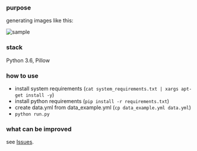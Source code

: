 ### purpose
generating images like this:  

![sample](https://secure.meetupstatic.com/photos/event/2/0/0/c/600_462608204.jpeg)

### stack
Python 3.6, Pillow

### how to use
- install system requirements (`cat system_requirements.txt | xargs apt-get install -y`)
- install python requirements (`pip install -r requirements.txt`)
- create data.yml from data_example.yml (`cp data_example.yml data.yml`)
- `python run.py`

### what can be improved
see [Issues](https://github.com/spbpython/kdpv_generator/issues).
